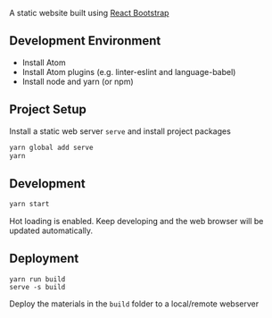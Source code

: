 A static website built using [React Bootstrap](https://react-bootstrap.github.io/)

## Development Environment
- Install Atom
- Install Atom plugins (e.g. linter-eslint and language-babel)
- Install node and yarn (or npm)

## Project Setup
Install a static web server `serve` and install project packages
```sh
yarn global add serve
yarn
```

## Development
```sh
yarn start
```
Hot loading is enabled. Keep developing and the web browser will be updated
automatically.

## Deployment
```
yarn run build
serve -s build
```
Deploy the materials in the `build` folder to a local/remote webserver
